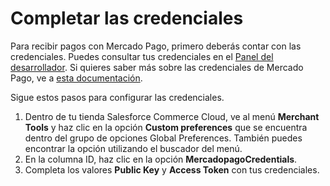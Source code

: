 # Completar las credenciales

Para recibir pagos con Mercado Pago, primero deberás contar con las credenciales. Puedes consultar tus credenciales en el [Panel del desarrollador](/developers/panel/app). Si quieres saber más sobre las credenciales de Mercado Pago, ve a [esta documentación](/developers/es/docs/salesforce-commerce-cloud/additional-content/your-integrations/credentials).

Sigue estos pasos para configurar las credenciales.

1. Dentro de tu tienda Salesforce Commerce Cloud, ve al menú **Merchant Tools** y haz clic en la opción **Custom preferences** que se encuentra dentro del grupo de opciones Global Preferences. También puedes encontrar la opción utilizando el buscador del menú.
2. En la columna ID, haz clic en la opción **MercadopagoCredentials**.
3. Completa los valores **Public Key** y **Access Token** con tus credenciales.